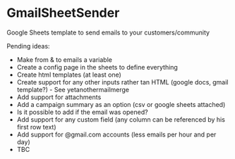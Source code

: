 # GmailSheetSender
Google Sheets template to send emails to your customers/community


Pending ideas:
- Make from & to emails a variable
- Create a config page in the sheets to define everything
- Create html templates (at least one)
- Create support for any other inputs rather tan HTML (google docs, gmail template?) - See yetanothermailmerge
- Add support for attachments
- Add a campaign summary as an option (csv or google sheets attached)
- Is it possible to add if the email was opened?
- Add support for any custom field (any column can be referenced by his first row text)
- Add support for @gmail.com accounts (less emails per hour and per day)
- TBC 
